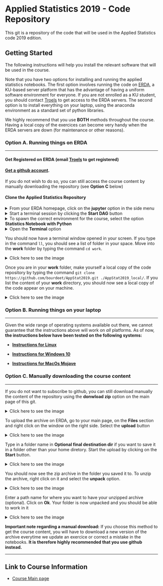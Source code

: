 # Applied Statistics 2019 - Code Repository

This git is a repository of the code that will be used in the Applied Statistics code 2019 edition.


## Getting Started

The following instructions will help you install the relevant software that will be used in the course.

Note that you have two options for installing and running the applied statistics notebooks. The first option involves running the code on [ERDA](https://erda.ku.dk), a KU-based server platform that has the advantage of having a uniform software environment for everyone. If you are not enrolled as a KU student, you should contact [Troels](mailto:petersen@nbi.dk) to get access to the ERDA servers. The second option is to install everything on your laptop, using the anaconda environment as a standard set of python libraries. 

We highly recommend that you use __BOTH__ methods throughout the course. Having a local copy of the exercices can become very handy when the ERDA servers are down (for maintenance or other reasons).

### Option A. Running things on ERDA
---

#### Get Registered on ERDA (email [Troels](mailto:petersen@nbi.dk) to get registered)

#### [Get a github account](https://github.com/). 

If you do not wish to do so, you can still access the course content by manually downloading the repository (see __Option C__ below)

#### Clone the Applied Statistics Repository


<details><summary>From your ERDA homepage, click on the <b>jupyter</b> option in the side menu</summary>
<img src="/images/ERDA_step1.png"
	title="ERDA main menu"/>
</details>


<details><summary>Start a terminal session by clicking the <b>Start DAG</b> button</summary>
<img src="/images/ERDA_step2.png"
	title="ERDA main menu"/>
</details>



<details><summary>To spawn the correct environment for the course, select the option <b>Statistics Notebook with Python</b> </summary>
<img src="/images/ERDA_step3.png"
	title="ERDA main menu"/>
</details>



<details><summary>Open the <b>Terminal</b> option </summary>
<img src="/images/ERDA_step4.png"
	title="ERDA main menu"/>
</details>


You should now have a terminal window opened in your screen. If you type in the command `ll`, you should see a list of folder in your space. Move into the __work__ folder by typing the command `cd work`.

<details><summary>Click here to see the image</summary>
<img src="/images/ERDA_step5.png"
	title="ERDA main menu"/>
</details>


Once you are in your __work__ folder, make yourself a local copy of the code repository by typing the command `git clone https://github.com/bourdeet/AppStat2019.git ./AppStat2019_local/`. If you list the content of your __work__ directory, you should now see a local copy of the code appear on your machine.

<details><summary>Click here to see the image</summary>
<img src="/images/ERDA_step6.png"
	title="ERDA main menu"/>
</details>



### Option B. Running things on your laptop
---

Given the wide range of operating systems available out there, we cannot guarantee that the instructions above will work on _all_ platforms. As of now, __the instructions below have been tested on the following systems:__

* [__Instructions for Linux__](./docs/install_instruction_linux.md)

* [__Instructions for Windows 10__](./docs/install_instruction_windows10.md)

* [__Instructions for MacOs Mojave__](./docs/install_instruction_macos_mojave.md)


### Option C. Manually downloading the course content
---

If you do not want to subscribe to github, you can still download manually the content of the repository using the __donwload zip__ option on the main page of this git. 

<details><summary>Click here to see the image</summary>
<img src="/images/ERDA_zip0.png"/>
</details>


To upload the archive on ERDA, go to your main page, on the __Files__ section and right click on the window on the right side. Select the __upload__ button
<details><summary>Click here to see the image</summary>
<img src="/images/ERDA_zip1.png"/>
</details>


Type in a folder name in __Optional final destination dir__ if you want to save it in a folder other than your home diretory. Start the upload by clicking on the __Start__ button.
<details><summary>Click here to see the image</summary>
<img src="/images/ERDA_zip2.png"/>
</details>


You should now see the zip archive in the folder you saved it to. To unzip the archive, right click on it and select the __unpack__ option.
<details><summary>Click here to see the image</summary>
<img src="/images/ERDA_zip3.png"/>
</details>



Enter a path name for where you want to have your unzipped archive (optional). Click on __Ok__. Your folder is now unpacked and you should be able to work in it
<details><summary>Click here to see the image</summary>
<img src="/images/ERDA_zip4.png"/>
</details>



__Important note regarding a manual download:__ If you choose this method to get the course content, you will have to download a new version of the archive everytime we update an exercice or correct a mistake in the notebooks. __It is therefore highly recommended that you use github instead.__ 


---

## Link to Course Information

*	[Course Main page](https://www.nbi.dk/~petersen/Teaching/AppliedStatistics2018.html)
